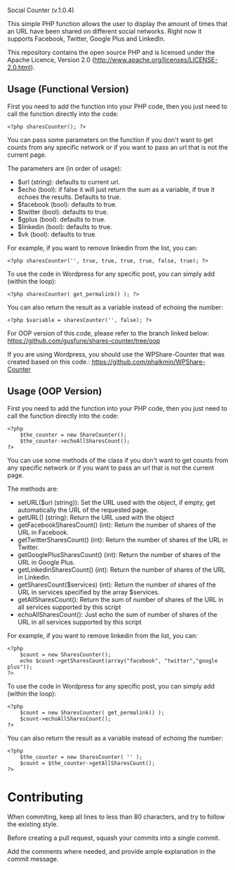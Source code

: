 Social Counter (v.1.0.4)

This simple PHP function allows the user to display the amount of times
that an URL have been shared on different social networks. Right now it
supports Facebook, Twitter, Google Plus and LinkedIn.

This repository contains the open source PHP and is licensed under the
Apache Licence, Version 2.0 (http://www.apache.org/licenses/LICENSE-2.0.html).


Usage (Functional Version)
--------------------------

First you need to add the function into your PHP code, then you just need
to call the function directly into the code:

	<?php sharesCounter(); ?>

You can pass some parameters on the function if you don't want to get counts
from any specific network or if you want to pass an url that is not the current
page.

The parameters are (in order of usage):

- $url (string): defaults to current url.
- $echo (bool): if false it will just return the sum as a variable, if true it
echoes the results. Defaults to true.
- $facebook (bool): defaults to true.
- $twitter (bool): defaults to true.
- $gplus (bool): defaults to true.
- $linkedin (bool): defaults to true.
- $vk (bool): defaults to true.


For example, if you want to remove linkedin from the list, you can:

	<?php sharesCounter('', true, true, true, true, false, true); ?>


To use the code in Wordpress for any specific post, you can simply add (within
the loop):

	<?php sharesCounter( get_permalink() ); ?>


You can also return the result as a variable instead of echoing the number:

	<?php $variable = sharesCounter('', false); ?>

For OOP version of this code, please refer to the branch linked below:
https://github.com/gusfune/shares-counter/tree/oop

If you are using Wordpress, you should use the WPShare-Counter that was created
based on this code.:
https://github.com/phalkmin/WPShare-Counter

Usage (OOP Version)
-------------------

First you need to add the function into your PHP code, then you just need
to call the function directly into the code:

	<?php 
		$the_counter = new ShareCounter();
		$the_counter->echoAllSharesCount();
	?>

You can use some methods of the class if you don't want to get counts
from any specific network or if you want to pass an url that is not the current
page.

The methods are:

- setURL($url (string)): Set the URL used with the object, if empty, get automatically the URL of the requested page.
- getURL() (string): Return the URL used with the object
- getFacebookSharesCount() (int): Return the number of shares of the URL in Facebook.
- getTwitterSharesCount() (int): Return the number of shares of the URL in Twitter.
- getGooglePlusSharesCount() (int): Return the number of shares of the URL in Google Plus.
- getLinkedinSharesCount() (int): Return the number of shares of the URL in Linkedin.
- getSharesCount($services) (int): Return the number of shares of the URL in services specified by the array $services.
- getAllSharesCount(): Return the sum of number of shares of the URL in all services supported by this script
- echoAllSharesCount(): Just echo the sum of number of shares of the URL in all services supported by this script

For example, if you want to remove linkedin from the list, you can:

	<?php 
		$count = new SharesCounter();
		echo $count->getSharesCount(array("facebook", "twitter","google plus"));
	?>


To use the code in Wordpress for any specific post, you can simply add (within
the loop):

	<?php 
		$count = new SharesCounter( get_permalink() );
		$count->echoAllSharesCount();
	?>


You can also return the result as a variable instead of echoing the number:

	<?php 
		$the_counter = new SharesCounter( '' );
		$count = $the_counter->getAllSharesCount();
	?>


Contributing
===========

When commiting, keep all lines to less than 80 characters, and try to
follow the existing style.

Before creating a pull request, squash your commits into a single commit.

Add the comments where needed, and provide ample explanation in the
commit message.